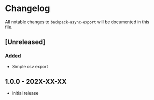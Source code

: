 # Changelog

All notable changes to `backpack-async-export` will be documented in this file.

## [Unreleased]
### Added
- Simple csv export

## 1.0.0 - 202X-XX-XX

- initial release
